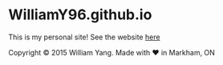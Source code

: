# WilliamY96.github.io
This is my personal site!
See the website [here](http://www.williamyang.me)

Copyright © 2015 William Yang. Made with ♥ in Markham, ON
